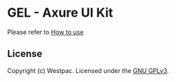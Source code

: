 # GEL - Axure UI Kit

Please refer to [How to use](https://raw.githubusercontent.com/WestpacCXTeam/Axure-UI-Kit/master/READ-ME-FIRST-How-to-use.pdf)

## License

Copyright (c) Westpac. Licensed under the [GNU GPLv3](https://raw.githubusercontent.com/WestpacCXTeam/Axure-UI-Kit/master/LICENSE).